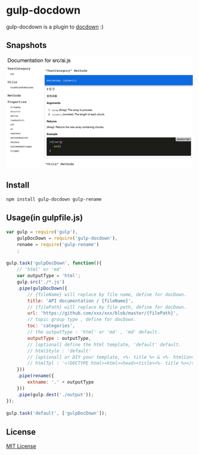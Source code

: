 # gulp-docdown

gulp-docdown is a plugin to [docdown](https://www.npmjs.com/package/docdown) :)

## Snapshots

![style-default](https://raw.githubusercontent.com/xunuo/gulp-docdown/master/snapshots/style-default.png)

## Install

```
npm install gulp-docdown gulp-rename 
```

## Usage(in gulpfile.js)

```javascript
var gulp = require('gulp'),
    gulpDocDown = require('gulp-docdown'),
    rename = require('gulp-rename')
    ;

gulp.task('gulpDocDown', function(){
    // 'html' or 'md'
    var outputType = 'html';
    gulp.src('./*.js')
    .pipe(gulpDocDown({
        // {fileName} will replace by file name, define for docDown.
        title: 'API documentation / {fileName}',    
        // {filePath} will replace by file path, define for docDown.
        url: 'https://github.com/xxx/xxx/blob/master/{filePath}',
        // topic group type , define for docDown.
        toc: 'categories', 
        // the outputType : 'html' or 'md' , 'md' default.
        outputType : outputType,
        // [optional] define the html template, 'default' default.
        // htmlStyle : 'default'
        // [optional] or DIY your template, <%- title %> & <%- htmlContent %> will be relaced.
        // htmlTpl : '<!DOCTYPE html><html><head><title><%- title %></title><head><body><%- htmlContent %></body></html>'
    }))
    .pipe(rename({
        extname: '.' + outputType
    }))
    .pipe(gulp.dest('./output'));
});

gulp.task('default', ['gulpDocDown']);
```


## License

[MIT License](http://en.wikipedia.org/wiki/MIT_License)
